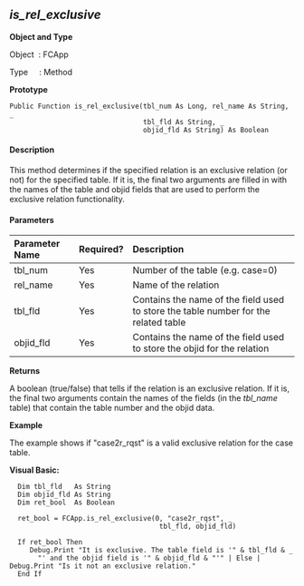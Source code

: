 _is_rel_exclusive_
--------------------

**Object and Type**

Object  : FCApp

Type     : Method

**Prototype**

```
Public Function is_rel_exclusive(tbl_num As Long, rel_name As String, _
                                 tbl_fld As String, _
                                 objid_fld As String) As Boolean
``` 

#### Description

This method determines if the specified relation is an exclusive relation (or not) for the specified table. If it is, the final two arguments are filled in with the names of the table and objid fields that are used to perform the exclusive relation functionality.

#### Parameters

| Parameter Name | Required? | Description |
|:--- |:--- |:--- |
| tbl_num | Yes | Number of the table (e.g. case=0) |
| rel_name | Yes | Name of the relation |
| tbl_fld | Yes | Contains the name of the field used to store the table number for the related table |
| objid_fld | Yes | Contains the name of the field used to store the objid for the relation |

**Returns**

A boolean (true/false) that tells if the relation is an exclusive relation. If it is, the final two arguments contain the names of the fields (in the _tbl_name_ table) that contain the table number and the objid data.

**Example**

The example shows if "case2r_rqst" is a valid exclusive relation for the case table.

**Visual Basic:**

```
  Dim tbl_fld   As String
  Dim objid_fld As String
  Dim ret_bool  As Boolean

  ret_bool = FCApp.is_rel_exclusive(0, "case2r_rqst", _
                                     tbl_fld, objid_fld)

  If ret_bool Then
     Debug.Print "It is exclusive. The table field is '" & tbl_fld & _
       "' and the objid field is '" & objid_fld & "'" | Else | Debug.Print "Is it not an exclusive relation."
  End If
```